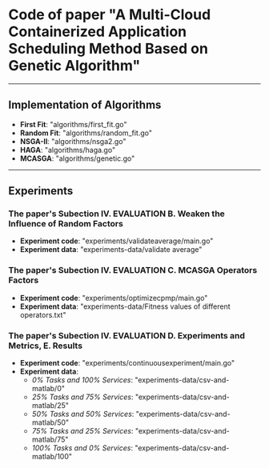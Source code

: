 
# Code of paper "A Multi-Cloud Containerized Application Scheduling Method Based on Genetic Algorithm"

---

## Implementation of Algorithms
* **First Fit**: "algorithms/first_fit.go"
* **Random Fit**: "algorithms/random_fit.go"
* **NSGA-II**: "algorithms/nsga2.go"
* **HAGA**: "algorithms/haga.go"
* **MCASGA**: "algorithms/genetic.go"

---

## Experiments

### The paper's Subection IV. EVALUATION B. Weaken the Influence of Random Factors
* **Experiment code**: "experiments/validateaverage/main.go"
* **Experiment data**: "experiments-data/validate average"

### The paper's Subection IV. EVALUATION C. MCASGA Operators Factors
* **Experiment code**: "experiments/optimizecpmp/main.go"
* **Experiment data**: "experiments-data/Fitness values of different operators.txt"

### The paper's Subection IV. EVALUATION D. Experiments and Metrics, E. Results
* **Experiment code**: "experiments/continuousexperiment/main.go"
* **Experiment data**:
    + _0% Tasks and 100% Services_: "experiments-data/csv-and-matlab/0"
    + _25% Tasks and 75% Services_: "experiments-data/csv-and-matlab/25"
    + _50% Tasks and 50% Services_: "experiments-data/csv-and-matlab/50"
    + _75% Tasks and 25% Services_: "experiments-data/csv-and-matlab/75"
    + _100% Tasks and 0% Services_: "experiments-data/csv-and-matlab/100"